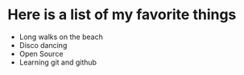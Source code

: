 # Here is a list of my favorite things
- Long walks on the beach
- Disco dancing
- Open Source
- Learning git and github
